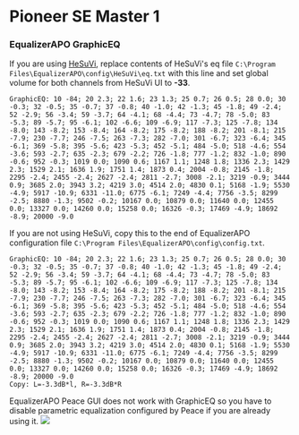 # Pioneer SE Master 1
### EqualizerAPO GraphicEQ
If you are using [HeSuVi](https://sourceforge.net/projects/hesuvi/), replace contents of HeSuVi's eq file `C:\Program Files\EqualizerAPO\config\HeSuVi\eq.txt` with this line and set global volume for both channels from HeSuVi UI to **-33**.
```
GraphicEQ: 10 -84; 20 2.3; 22 1.6; 23 1.3; 25 0.7; 26 0.5; 28 0.0; 30 -0.3; 32 -0.5; 35 -0.7; 37 -0.8; 40 -1.0; 42 -1.3; 45 -1.8; 49 -2.4; 52 -2.9; 56 -3.4; 59 -3.7; 64 -4.1; 68 -4.4; 73 -4.7; 78 -5.0; 83 -5.3; 89 -5.7; 95 -6.1; 102 -6.6; 109 -6.9; 117 -7.3; 125 -7.8; 134 -8.0; 143 -8.2; 153 -8.4; 164 -8.2; 175 -8.2; 188 -8.2; 201 -8.1; 215 -7.9; 230 -7.7; 246 -7.5; 263 -7.3; 282 -7.0; 301 -6.7; 323 -6.4; 345 -6.1; 369 -5.8; 395 -5.6; 423 -5.3; 452 -5.1; 484 -5.0; 518 -4.6; 554 -3.6; 593 -2.7; 635 -2.3; 679 -2.2; 726 -1.8; 777 -1.2; 832 -1.0; 890 -0.6; 952 -0.3; 1019 0.0; 1090 0.6; 1167 1.1; 1248 1.8; 1336 2.3; 1429 2.3; 1529 2.1; 1636 1.9; 1751 1.4; 1873 0.4; 2004 -0.8; 2145 -1.8; 2295 -2.4; 2455 -2.4; 2627 -2.4; 2811 -2.7; 3008 -2.1; 3219 -0.9; 3444 0.9; 3685 2.0; 3943 3.2; 4219 3.0; 4514 2.0; 4830 0.1; 5168 -1.9; 5530 -4.9; 5917 -10.9; 6331 -11.0; 6775 -6.1; 7249 -4.4; 7756 -3.5; 8299 -2.5; 8880 -1.3; 9502 -0.2; 10167 0.0; 10879 0.0; 11640 0.0; 12455 0.0; 13327 0.0; 14260 0.0; 15258 0.0; 16326 -0.3; 17469 -4.9; 18692 -8.9; 20000 -9.0
```
If you are not using HeSuVi, copy this to the end of EqualizerAPO configuration file `C:\Program Files\EqualizerAPO\config\config.txt`.
```
GraphicEQ: 10 -84; 20 2.3; 22 1.6; 23 1.3; 25 0.7; 26 0.5; 28 0.0; 30 -0.3; 32 -0.5; 35 -0.7; 37 -0.8; 40 -1.0; 42 -1.3; 45 -1.8; 49 -2.4; 52 -2.9; 56 -3.4; 59 -3.7; 64 -4.1; 68 -4.4; 73 -4.7; 78 -5.0; 83 -5.3; 89 -5.7; 95 -6.1; 102 -6.6; 109 -6.9; 117 -7.3; 125 -7.8; 134 -8.0; 143 -8.2; 153 -8.4; 164 -8.2; 175 -8.2; 188 -8.2; 201 -8.1; 215 -7.9; 230 -7.7; 246 -7.5; 263 -7.3; 282 -7.0; 301 -6.7; 323 -6.4; 345 -6.1; 369 -5.8; 395 -5.6; 423 -5.3; 452 -5.1; 484 -5.0; 518 -4.6; 554 -3.6; 593 -2.7; 635 -2.3; 679 -2.2; 726 -1.8; 777 -1.2; 832 -1.0; 890 -0.6; 952 -0.3; 1019 0.0; 1090 0.6; 1167 1.1; 1248 1.8; 1336 2.3; 1429 2.3; 1529 2.1; 1636 1.9; 1751 1.4; 1873 0.4; 2004 -0.8; 2145 -1.8; 2295 -2.4; 2455 -2.4; 2627 -2.4; 2811 -2.7; 3008 -2.1; 3219 -0.9; 3444 0.9; 3685 2.0; 3943 3.2; 4219 3.0; 4514 2.0; 4830 0.1; 5168 -1.9; 5530 -4.9; 5917 -10.9; 6331 -11.0; 6775 -6.1; 7249 -4.4; 7756 -3.5; 8299 -2.5; 8880 -1.3; 9502 -0.2; 10167 0.0; 10879 0.0; 11640 0.0; 12455 0.0; 13327 0.0; 14260 0.0; 15258 0.0; 16326 -0.3; 17469 -4.9; 18692 -8.9; 20000 -9.0
Copy: L=-3.3dB*l, R=-3.3dB*R
```
EqualizerAPO Peace GUI does not work with GraphicEQ so you have to disable parametric equalization configured by Peace if you are already using it.
![](https://raw.githubusercontent.com/jaakkopasanen/AutoEq/master/results/Innerfidelity%202017/innerfidelity/onear/Pioneer%20SE%20Master%201/Pioneer%20SE%20Master%201.png)
